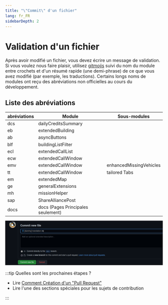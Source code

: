 ```yaml
---
title: "\"Commit\" d'un fichier"
lang: fr_FR
sidebarDepth: 2
---
```


# Validation d'un fichier
Après avoir modifié un fichier, vous devez écrire un message de validation. Si vous voulez nous faire plaisir, utilisez [gitmojis](https://gitmoji.dev) suivi du nom du module entre crochets et d'un résumé rapide (une demi-phrase) de ce que vous avez modifié (par exemple, les traductions). Certains longs noms de modules ont reçu des abréviations non officielles au cours du développement.

## Liste des abréviations
| abréviations | Module                             | Sous-modules            |
|--------------|------------------------------------|-------------------------|
| dcs          | dailyCreditsSummary                |                         |
| eb           | extendedBuilding                   |                         |
| ab           | asyncButtons                       |                         |
| blf          | buildingListFilter                 |                         |
| ecl          | extendedCallList                   |                         |
| ecw          | extendedCallWindow                 |                         |
| emv          | extendedCallWindow                 | enhancedMissingVehicles |
| tt           | extendedCallWindow                 | tailored Tabs           |
| em           | extendedMap                        |                         |
| ge           | generalExtensions                  |                         |
| mh           | missionHelper                      |                         |
| sap          | ShareAlliancePost                  |                         |
| docs         | docs (Pages Principales seulement) |                         |

![](../images/contributing/committing/GH_commit_msg.png)

:::tip Quelles sont les prochaines étapes ?
* Lire [Comment Création d'un "Pull Request"](./prs.md)
* Lire l'une des sections spéciales pour les sujets de contribution

:::
